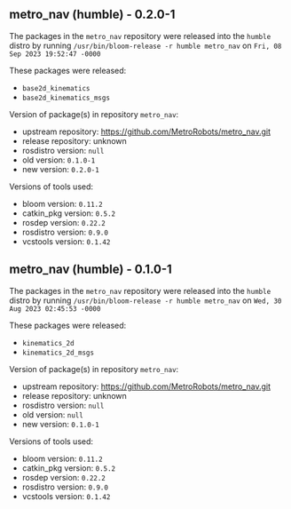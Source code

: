 ## metro_nav (humble) - 0.2.0-1

The packages in the `metro_nav` repository were released into the `humble` distro by running `/usr/bin/bloom-release -r humble metro_nav` on `Fri, 08 Sep 2023 19:52:47 -0000`

These packages were released:
- `base2d_kinematics`
- `base2d_kinematics_msgs`

Version of package(s) in repository `metro_nav`:

- upstream repository: https://github.com/MetroRobots/metro_nav.git
- release repository: unknown
- rosdistro version: `null`
- old version: `0.1.0-1`
- new version: `0.2.0-1`

Versions of tools used:

- bloom version: `0.11.2`
- catkin_pkg version: `0.5.2`
- rosdep version: `0.22.2`
- rosdistro version: `0.9.0`
- vcstools version: `0.1.42`


## metro_nav (humble) - 0.1.0-1

The packages in the `metro_nav` repository were released into the `humble` distro by running `/usr/bin/bloom-release -r humble metro_nav` on `Wed, 30 Aug 2023 02:45:53 -0000`

These packages were released:
- `kinematics_2d`
- `kinematics_2d_msgs`

Version of package(s) in repository `metro_nav`:

- upstream repository: https://github.com/MetroRobots/metro_nav.git
- release repository: unknown
- rosdistro version: `null`
- old version: `null`
- new version: `0.1.0-1`

Versions of tools used:

- bloom version: `0.11.2`
- catkin_pkg version: `0.5.2`
- rosdep version: `0.22.2`
- rosdistro version: `0.9.0`
- vcstools version: `0.1.42`


